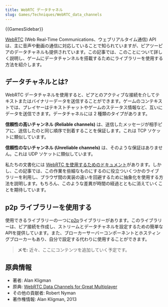 ```yaml
---
title: WebRTC データチャネル
slug: Games/Techniques/WebRTC_data_channels
---
```


{{GamesSidebar}}

[WebRTC](/ja/docs/Web/API/WebRTC_API) (Web Real-Time Communications、ウェブリアルタイム通信) API は、主に音声や動画の通信に対応していることで知られていますが、ピアツーピアのデータチャネルも提供されています。この記事では、このことについて詳しく説明し、ゲームにデータチャンネルを搭載するためにライブラリーを使用する方法を紹介します。

## データチャネルとは?

WebRTC データチャネルを使用すると、ピアとのアクティブな接続を介してテキストまたはバイナリーデータを送信することができます。ゲームのコンテキストでは、プレイヤーはテキストチャットやゲームのステータス情報など、互いにデータを送信できます。データチャネルには 2 種類のタイプがあります。

**信頼性の高いチャンネル (Reliable channels)** は、送信したメッセージが相手ピアに、送信したのと同じ順序で到着することを保証します。これは TCP ソケットに類似しています。

**信頼性のないチャンネル (Unreliable channels)** は、そのような保証はありません。これは UDP ソケットに類似しています。

私たちの文書化には [WebRTC を使用するためのドキュメント](/ja/docs/Web/API/WebRTC_API)があります。しかし、この記事では、この作業を些細なものにするのに役立ついくつかのライブラリーを利用し、ブラウザ間の実装の違いを回避するために抽象化を使用する方法を説明します。もちろん、このような差異が時間の経過とともに消えていくことを期待しています。

## p2p ライブラリーを使用する

使用できるライブラリーの一つに[p2p](https://github.com/js-platform/p2p)ライブラリーがあります。このライブラリーは、ピア接続を作成し、ストリームとデータチャネルを設定するための簡単なAPIを提供しています。また、ブローカーサーバーコンポーネントとホスティングブローカーもあり、自分で設定する代わりに使用することができます。

> **メモ:** 近々、ここにコンテンツを追加していく予定です。

## 原典情報

- 著者: Alan Kligman
- 原典: [WebRTC Data Channels for Great Multiplayer](https://hacks.mozilla.org/2013/03/webrtc-data-channels-for-great-multiplayer/)
- その他の貢献者: Robert Nyman
- 著作権情報: Alan Kligman, 2013
